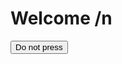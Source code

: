 
# Welcome /n
  <button onclick="getRolled()">Do not press</button>
  <script>
    function getRolled(){
      window.location.replace("https://www.youtube.com/watch?v=dQw4w9WgXcQ");
    }
